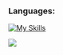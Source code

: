 
<!--
**dev-skipo/dev-skipo** is a ✨ _special_ ✨ repository because its `README.md` (this file) appears on your GitHub profile.

Here are some ideas to get you started:

- 🔭 I’m currently working on ...
- 🌱 I’m currently learning ...
- 👯 I’m looking to collaborate on ...
- 🤔 I’m looking for help with ...
- 💬 Ask me about ...
- 📫 How to reach me: ...
- 😄 Pronouns: ...
- ⚡ Fun fact: ...
-->

<h3 align="left">Languages:</h3>

[![My Skills](https://skillicons.dev/icons?i=js,html,css,nodejs,git,bootstrap,express)](https://skillicons.dev)


[![](https://visitcount.itsvg.in/api?id=dev-skipo&label=Profile%20Views&color=1&icon=1&pretty=true)](https://visitcount.itsvg.in)
